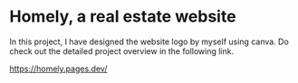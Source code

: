 # Homely, a real estate website
In this project, I have designed the website logo by myself using canva. Do check out the detailed project overview in the following link.

https://homely.pages.dev/
